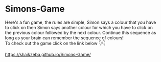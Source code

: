 # Simons-Game
Here's a fun game, the rules are simple, Simon says a colour that you have to click on then Simon says another colour
for which you have to click on the previous colour followed by the next colour. Continue this sequence as long as your brain can remember the
sequence of colours!<br>
To check out the game click on the link below 👇👇<br>

https://shaikzeba.github.io/Simons-Game/
